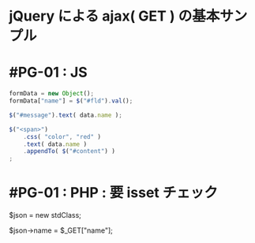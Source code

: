 # jQuery による ajax( GET ) の基本サンプル
# #PG-01 : JS
```javascript
formData = new Object();
formData["name"] = $("#fld").val();
```
```javascript
$("#message").text( data.name );

$("<span>")
    .css( "color", "red" )
    .text( data.name )
    .appendTo( $("#content") )
;
```   
# #PG-01 : PHP : 要 isset チェック

$json = new stdClass;

$json->name = $_GET["name"];
